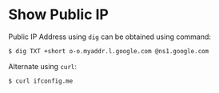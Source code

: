 # Show Public IP

Public IP Address using `dig` can be obtained using command:

```bash
$ dig TXT +short o-o.myaddr.l.google.com @ns1.google.com
```

Alternate using `curl`:

```bash
$ curl ifconfig.me
```
